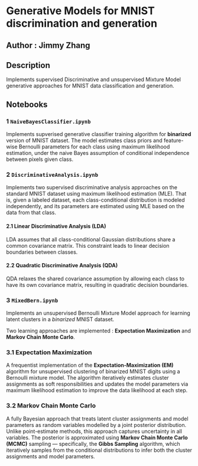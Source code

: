 # Generative Models for MNIST discrimination and generation
## Author : Jimmy Zhang

## Description
Implements supervised Discriminative and unsupervised Mixture Model generative approaches for MNIST data classification and generation.

## Notebooks
### 1 `NaiveBayesClassifier.ipynb`
Implements supverised generative classifier training algorithm for **binarized** version of MNIST dataset.  The model estimates class priors and feature-wise Bernoulli parameters for each class using maximum likelihood estimation, under the naive Bayes assumption of conditional independence between pixels given class.


### 2 `DiscriminativeAnalysis.ipynb`
Implements two supervised discriminative analysis approaches on the standard MNIST dataset using maximum likelihood estimation (MLE). That is, given a labeled dataset, each class-conditional distribution is modeled independently, and its parameters are estimated using MLE based on the data from that class.
#### 2.1 Linear Discriminative Analysis (LDA)  
LDA assumes that all class-conditional Gaussian distributions share a common covariance matrix. This constraint leads to linear decision boundaries between classes.
   
#### 2.2 Quadratic Discriminative Analysis (QDA)
QDA relaxes the shared covariance assumption by allowing each class to have its own covariance matrix, resulting in quadratic decision boundaries.

### 3 `MixedBern.ipynb`
Implements an unsupervised Bernoulli Mixture Model approach for learning latent clusters in a *binarized* MNIST dataset.  

Two learning approaches are implemented : **Expectation Maximization** and **Markov Chain Monte Carlo**.

### 3.1 Expectation Maximization
A frequentist implementation of the **Expectation-Maximization (EM)** algorithm for unsupervised clustering of binarized MNIST digits using a Bernoulli mixture model. The algorithm iteratively estimates cluster assignments as soft responsibilities and updates the model parameters via maximum likelihood estimation to improve the data likelihood at each step.

### 3.2 Markov Chain Monte Carlo
A fully Bayesian approach that treats latent cluster assignments and model parameters as random variables modelled by a joint posterior distribution. Unlike point-estimate methods, this approach captures uncertainty in all variables. The posterior is approximated using **Markov Chain Monte Carlo (MCMC)** sampling — specifically, the **Gibbs Sampling** algorithm, which iteratively samples from the conditional distributions to infer both the cluster assignments and model parameters.
